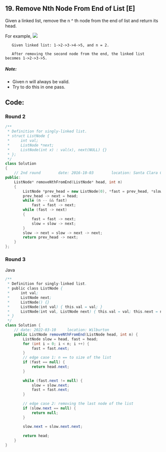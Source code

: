 ## 19. Remove Nth Node From End of List [E]
Given a linked list, remove the n ^ th node from the end of list and return its head.

For example,
![](https://assets.leetcode.com/uploads/2020/10/03/remove_ex1.jpg)
```
   Given linked list: 1->2->3->4->5, and n = 2.

   After removing the second node from the end, the linked list becomes 1->2->3->5.
```

##### Note:
- Given n will always be valid.
- Try to do this in one pass.

## Code:
### Round 2
```c++
/**
 * Definition for singly-linked list.
 * struct ListNode {
 *     int val;
 *     ListNode *next;
 *     ListNode(int x) : val(x), next(NULL) {}
 * };
 */
class Solution 
{
    // 2nd round        date: 2016-10-03        location: Santa Clara Central Park Library
public:
    ListNode* removeNthFromEnd(ListNode* head, int n) 
    {
        ListNode *prev_head = new ListNode(0), *fast = prev_head, *slow = prev_head;
        prev_head -> next = head;
        while (n -- && fast)
            fast = fast -> next;
        while (fast -> next)
        {
            fast = fast -> next;
            slow = slow -> next;
        }
        slow -> next = slow -> next -> next;
        return prev_head -> next;
    }
};
```

### Round 3
Java
```java
/**
 * Definition for singly-linked list.
 * public class ListNode {
 *     int val;
 *     ListNode next;
 *     ListNode() {}
 *     ListNode(int val) { this.val = val; }
 *     ListNode(int val, ListNode next) { this.val = val; this.next = next; }
 * }
 */
class Solution {
    // date: 2022-03-10     location: Wilburton
    public ListNode removeNthFromEnd(ListNode head, int n) {
        ListNode slow = head, fast = head;
        for (int i = 0; i < n; i ++) {
            fast = fast.next;
        }
        // edge case 1: n == to size of the list
        if (fast == null) {
            return head.next;
        }
        
        while (fast.next != null) {
            slow = slow.next;
            fast = fast.next;
        }
        
        // edge case 2: removing the last node of the list
        if (slow.next == null) {
            return null;
        }
        
        slow.next = slow.next.next;
        
        return head;
    }
}
```
